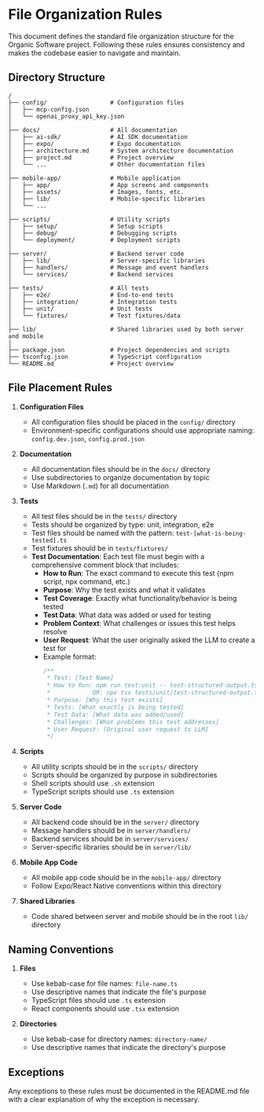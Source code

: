 # File Organization Rules

This document defines the standard file organization structure for the Organic Software project. Following these rules ensures consistency and makes the codebase easier to navigate and maintain.

## Directory Structure

```
/
├── config/                  # Configuration files
│   ├── mcp-config.json
│   └── openai_proxy_api_key.json
│
├── docs/                    # All documentation
│   ├── ai-sdk/              # AI SDK documentation
│   ├── expo/                # Expo documentation
│   ├── architecture.md      # System architecture documentation
│   ├── project.md           # Project overview
│   └── ...                  # Other documentation files
│
├── mobile-app/              # Mobile application
│   ├── app/                 # App screens and components
│   ├── assets/              # Images, fonts, etc.
│   ├── lib/                 # Mobile-specific libraries
│   └── ...
│
├── scripts/                 # Utility scripts
│   ├── setup/               # Setup scripts
│   ├── debug/               # Debugging scripts
│   └── deployment/          # Deployment scripts
│
├── server/                  # Backend server code
│   ├── lib/                 # Server-specific libraries
│   ├── handlers/            # Message and event handlers
│   └── services/            # Backend services
│
├── tests/                   # All tests
│   ├── e2e/                 # End-to-end tests
│   ├── integration/         # Integration tests
│   ├── unit/                # Unit tests
│   └── fixtures/            # Test fixtures/data
│
├── lib/                     # Shared libraries used by both server and mobile
│
├── package.json             # Project dependencies and scripts
├── tsconfig.json            # TypeScript configuration
└── README.md                # Project overview
```

## File Placement Rules

1. **Configuration Files**
   - All configuration files should be placed in the `config/` directory
   - Environment-specific configurations should use appropriate naming: `config.dev.json`, `config.prod.json`

2. **Documentation**
   - All documentation files should be in the `docs/` directory
   - Use subdirectories to organize documentation by topic
   - Use Markdown (`.md`) for all documentation

3. **Tests**
   - All test files should be in the `tests/` directory
   - Tests should be organized by type: unit, integration, e2e
   - Test files should be named with the pattern: `test-[what-is-being-tested].ts`
   - Test fixtures should be in `tests/fixtures/`
   - **Test Documentation**: Each test file must begin with a comprehensive comment block that includes:
     - **How to Run**: The exact command to execute this test (npm script, npx command, etc.)
     - **Purpose**: Why the test exists and what it validates
     - **Test Coverage**: Exactly what functionality/behavior is being tested
     - **Test Data**: What data was added or used for testing
     - **Problem Context**: What challenges or issues this test helps resolve
     - **User Request**: What the user originally asked the LLM to create a test for
     - Example format:
       ```typescript
       /**
        * Test: [Test Name]
        * How to Run: npm run test:unit -- test-structured-output.ts
        *            OR: npx tsx tests/unit/test-structured-output.ts
        * Purpose: [Why this test exists]
        * Tests: [What exactly is being tested]
        * Test Data: [What data was added/used]
        * Challenges: [What problems this test addresses]
        * User Request: [Original user request to LLM]
        */
       ```

4. **Scripts**
   - All utility scripts should be in the `scripts/` directory
   - Scripts should be organized by purpose in subdirectories
   - Shell scripts should use `.sh` extension
   - TypeScript scripts should use `.ts` extension

5. **Server Code**
   - All backend code should be in the `server/` directory
   - Message handlers should be in `server/handlers/`
   - Backend services should be in `server/services/`
   - Server-specific libraries should be in `server/lib/`

6. **Mobile App Code**
   - All mobile app code should be in the `mobile-app/` directory
   - Follow Expo/React Native conventions within this directory

7. **Shared Libraries**
   - Code shared between server and mobile should be in the root `lib/` directory

## Naming Conventions

1. **Files**
   - Use kebab-case for file names: `file-name.ts`
   - Use descriptive names that indicate the file's purpose
   - TypeScript files should use `.ts` extension
   - React components should use `.tsx` extension

2. **Directories**
   - Use kebab-case for directory names: `directory-name/`
   - Use descriptive names that indicate the directory's purpose

## Exceptions

Any exceptions to these rules must be documented in the README.md file with a clear explanation of why the exception is necessary.
